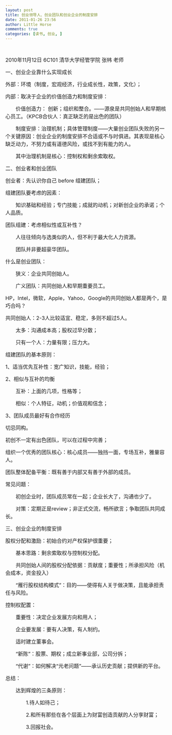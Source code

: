 ```yaml
---
layout: post
title: 创业领导人、创业团队和创业企业的制度安排
date: 2011-01-26 23:56
author: Little Horse
comments: true
categories: [读书, 创业, ]
---
```

<p>&nbsp;</p>
<p><font size="3">2010年11月12日 6C101 清华大学经管学院 张帏 老师</font></p>
<p><font size="3">一、创业企业靠什么实现成长</font></p>
<p><font size="3">外部：环境（制度，宏观经济，行业成长性，政策，文化）；</font></p>
<p><font size="3">内部：取决于企业的价值创造力和制度安排：</font></p>
<p><font size="3">　　价值创造力： 创新；组织和整合。&mdash;&mdash;源泉是共同创始人和早期核心员工。（KPCB合伙人：真正缺乏的是出色的团队）</font></p>
<p><font size="3">　　制度安排：治理机制；具体管理制度&mdash;&mdash;大量创业团队失败的另一个关键原因：创业企业的制度安排不合适或不与时俱进。其表现是核心缺乏动力，不努力或有道德风险，或找不到有能力的人。</font></p>
<p><font size="3">　　其中治理机制是核心：控制权和剩余索取权。</font></p>
<p><font size="3">二、创业者和创业团队</font></p>
<p><font size="3">创业者：先认识你自己 before 组建团队；</font></p>
<p><font size="3">组建团队要考虑的因素：</font></p>
<p><font size="3">　　知识基础和经验；专门技能；成就的动机；对新创企业的承诺；个人品质。</font></p>
<p><font size="3">团队组建：考虑相似性或互补性？</font></p>
<p><font size="3">　　人往往倾向与选类似的人，但不利于最大化人力资源。</font></p>
<p><font size="3">　　团队并非要超豪华团队。</font></p>
<p><font size="3">什么是创业团队：</font></p>
<p><font size="3">　　狭义：企业共同创始人。</font></p>
<p><font size="3">　　广义团队：共同创始人和早期重要员工。</font></p>
<p><font size="3">HP，Intel，微软，Apple，Yahoo，Google的共同创始人都是两个，是巧合吗？</font></p>
<p><font size="3">共同创始人：2-3人比较适宜、稳定，多则不超过5人。</font></p>
<p><font size="3">　　太多：沟通成本高；股权过早分散；</font></p>
<p><font size="3">　　只有一个人：力量有限；压力大。</font></p>
<p><font size="3">组建团队的基本原则：</font></p>
<p><font size="3">1、适当优先互补性：宽广知识，技能，经验；</font></p>
<p><font size="3">2、相似与互补的均衡</font></p>
<p><font size="3">　　互补：上面的几项，性格等；</font></p>
<p><font size="3">　　相似：个人特征，动机；价值观和信念；</font></p>
<p><font size="3">3、团队成员最好有合作经历</font></p>
<p><font size="3">切忌同构。</font></p>
<p><font size="3">初创不一定有出色团队，可以在过程中完善；</font></p>
<p><font size="3">组织一个优秀的团队核心：核心成员&mdash;&mdash;独挡一面，专场互补，雅量容人。</font></p>
<p><font size="3">团队整体配备平衡：既有善于内部又有善于外部的成员。</font></p>
<p><font size="3">常见问题：</font></p>
<p><font size="3">　　初创企业时，团队成员常在一起；企业长大了，沟通也少了。</font></p>
<p><font size="3">　　对策：定期正是review；非正式交流，畅所欲言；争取团队共同成长。</font></p>
<p><font size="3">三、创业企业的制度安排</font></p>
<p><font size="3">股权分配和激励：初始合约对产权保护很重要；</font></p>
<p><font size="3">　　基本思路：剩余索取权与控制权分配。</font></p>
<p><font size="3">　　共同创始人间的股权分配依据：贡献度；重要性；所承担风险（机会成本，资金投入）</font></p>
<p><font size="3">　　&ldquo;雁行股权结构模式&rdquo;：目的&mdash;&mdash;使得有人关于做决策，且能承担责任与风险。</font></p>
<p><font size="3">控制权配置：</font></p>
<p><font size="3">　　重要性：决定企业发展方向和用人；</font></p>
<p><font size="3">　　企业要发展：要有人决策，有人制约。</font></p>
<p><font size="3">　　适时建立董事会。</font></p>
<p><font size="3">　　&ldquo;新陈&rdquo;：股票、期权；成立新事业部，公司分拆；</font></p>
<p><font size="3">　　&ldquo;代谢&rdquo;：如何解决&ldquo;元老问题&rdquo;&mdash;&mdash;承认历史贡献；提供新的平台。</font></p>
<p><font size="3">总结：</font></p>
<p><font size="3">　　达到辉煌的三条原则：</font></p>
<p><font size="3">　　　　1.待人如待己；</font></p>
<p><font size="3">　　　　2.和所有那些在各个层面上为财富创造贡献的人分享财富；</font></p>
<p><font size="3">　　　　3.回报社会。</font></p>
<p>&nbsp;</p>

